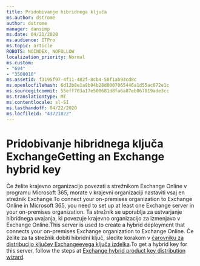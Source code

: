 ```yaml
---
title: Pridobivanje hibridnega ključa
ms.author: dstrome
author: dstrome
manager: dansimp
ms.date: 04/21/2020
ms.audience: ITPro
ms.topic: article
ROBOTS: NOINDEX, NOFOLLOW
localization_priority: Normal
ms.custom:
- "694"
- "3500010"
ms.assetid: f3195f97-4f11-482f-8cb4-58f1ab93cd8c
ms.openlocfilehash: 6d12b8e1a9b94b28d0007065446a1d55ac072e1c
ms.sourcegitcommit: 55eff703a17e500681d8fa6a87eb067019ade3cc
ms.translationtype: MT
ms.contentlocale: sl-SI
ms.lasthandoff: 04/22/2020
ms.locfileid: "43721822"
---
```

# <a name="getting-an-exchange-hybrid-key"></a><span data-ttu-id="e80a2-102">Pridobivanje hibridnega ključa Exchange</span><span class="sxs-lookup"><span data-stu-id="e80a2-102">Getting an Exchange hybrid key</span></span>

<span data-ttu-id="e80a2-103">Če želite krajevno organizacijo povezati s strežnikom Exchange Online v programu Microsoft 365, morate v krajevni organizaciji nastaviti vsaj en strežnik Exchange.</span><span class="sxs-lookup"><span data-stu-id="e80a2-103">To connect your on-premises organization to Exchange Online in Microsoft 365, you need to set up at least one Exchange server in your on-premises organization.</span></span> <span data-ttu-id="e80a2-104">Ta strežnik se uporablja za ustvarjanje hibridnega uvajanja, ki povezuje krajevno organizacijo za izmenjavo v Exchange Online.</span><span class="sxs-lookup"><span data-stu-id="e80a2-104">This server is used to create a hybrid deployment that connects your on-premises Exchange organization to Exchange Online.</span></span> <span data-ttu-id="e80a2-105">Če želite za ta strežnik dobiti hibridni ključ, sledite korakom v [čarovniku za distribucijo ključev Exchangeevega ključa izdelka](https://aka.ms/hybridkey).</span><span class="sxs-lookup"><span data-stu-id="e80a2-105">To get a hybrid key for this server, follow the steps at [Exchange hybrid product key distribution wizard](https://aka.ms/hybridkey).</span></span>
  
